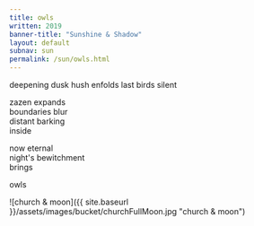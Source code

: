 ```yaml
---
title: owls
written: 2019
banner-title: "Sunshine & Shadow" 
layout: default
subnav: sun
permalink: /sun/owls.html
---
```


<div class="poem">
deepening dusk  
hush enfolds  
last birds  
silent  

zazen expands  
boundaries blur  
distant barking  
inside  

now eternal  
night's bewitchment  
brings 

owls
</div>

![church & moon]({{ site.baseurl }}/assets/images/bucket/churchFullMoon.jpg "church & moon")
